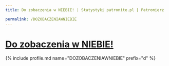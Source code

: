 ```yaml
---
title: Do zobaczenia w NIEBIE! | Statystyki patronite.pl | Patromierz

permalink: /DOZOBACZENIAWNIEBIE
---
```


# [Do zobaczenia w NIEBIE!](https://patronite.pl/DOZOBACZENIAWNIEBIE)

{% include profile.md name="DOZOBACZENIAWNIEBIE" prefix="d" %}
